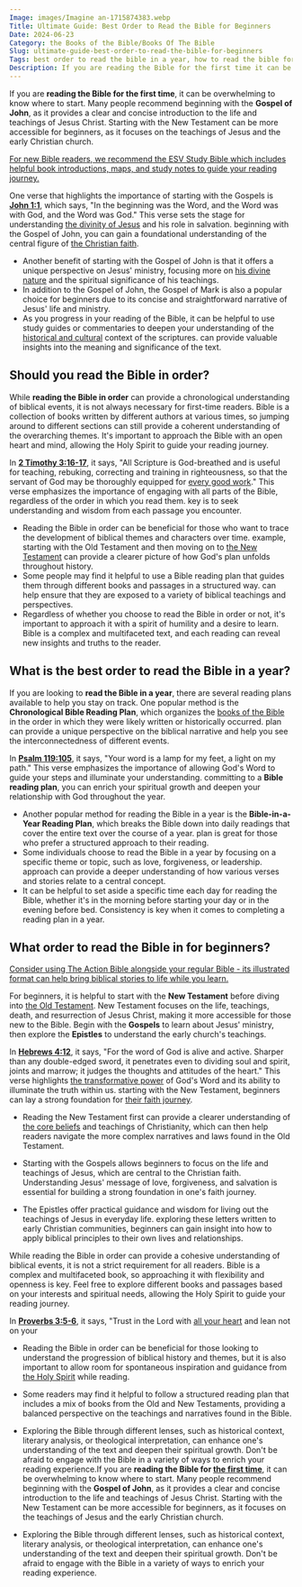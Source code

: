 ```yaml
---
Image: images/Imagine an-1715874383.webp
Title: Ultimate Guide: Best Order to Read the Bible for Beginners
Date: 2024-06-23
Category: the Books of the Bible/Books Of The Bible
Slug: ultimate-guide-best-order-to-read-the-bible-for-beginners
Tags: best order to read the bible in a year, how to read the bible for the first time, should you read the bible in order, what is the best order to read the bible, should i read the bible in order, reading the bible in order, best order to read the bible for beginners, best order to read the bible for the first time, what order to read the bible in, the books of the bible, books of the bible
Description: If you are reading the Bible for the first time it can be overwhelming to know where to start Many people recommend beginning with the Gospel of John as it provides a clear and concise introduction to the life and teachings of Jesus Christ Starting with the New Testament can
---
```


If you are **reading the Bible for the first time**, it can be overwhelming to know where to start. Many people recommend beginning with the **Gospel of John**, as it provides a clear and concise introduction to the life and teachings of Jesus Christ. Starting with the New Testament can be more accessible for beginners, as it focuses on the teachings of Jesus and the early Christian church.

[For new Bible readers, we recommend the ESV Study Bible which includes helpful book introductions, maps, and study notes to guide your reading journey.](https://amzn.to/405FJx3) 

One verse that highlights the importance of starting with the Gospels is **[John 1:1](https://www.bibleref.com/John/1/John-1-1.html)**, which says, "In the beginning was the Word, and the Word was with God, and the Word was God." This verse sets the stage for understanding [the divinity of Jesus](/10-fascinating-facts-about-jesus-christ-a-comprehensive-guide-for-christian-readers) and his role in salvation.  beginning with the Gospel of John, you can gain a foundational understanding of the central figure of [the Christian faith](/nurturing-faith-and-family-comprehensive-guide-christian-parenting-life).

- Another benefit of starting with the Gospel of John is that it offers a unique perspective on Jesus' ministry, focusing more on [his divine nature](/unveiling-the-divine-comprehensive-exploration-jesus-christ-divinity) and the spiritual significance of his teachings.
- In addition to the Gospel of John, the Gospel of Mark is also a popular choice for beginners due to its concise and straightforward narrative of Jesus' life and ministry.
- As you progress in your reading of the Bible, it can be helpful to use study guides or commentaries to deepen your understanding of the [historical and cultural](/ultimate-bible-study-guides-by-book-enhance-your-understanding-and-faith) context of the scriptures.  can provide valuable insights into the meaning and significance of the text.

## Should you read the Bible in order?

While **reading the Bible in order** can provide a chronological understanding of biblical events, it is not always necessary for first-time readers.  Bible is a collection of books written by different authors at various times, so jumping around to different sections can still provide a coherent understanding of the overarching themes. It's important to approach the Bible with an open heart and mind, allowing the Holy Spirit to guide your reading journey.

In **[2 Timothy 3:16-17](https://www.bibleref.com/2-Timothy/3/2-Timothy-3-16.html)**, it says, "All Scripture is God-breathed and is useful for teaching, rebuking, correcting and training in righteousness, so that the servant of God may be thoroughly equipped for [every good work](/amazing-grace-lyrics)." This verse emphasizes the importance of engaging with all parts of the Bible, regardless of the order in which you read them.  key is to seek understanding and wisdom from each passage you encounter.

- Reading the Bible in order can be beneficial for those who want to trace the development of biblical themes and characters over time.  example, starting with the Old Testament and then moving on to [the New Testament](/understanding-the-differences-between-messianic-judaism-and-christianity-a-comprehensive-guide) can provide a clearer picture of how God's plan unfolds throughout history.
- Some people may find it helpful to use a Bible reading plan that guides them through different books and passages in a structured way.  can help ensure that they are exposed to a variety of biblical teachings and perspectives.
- Regardless of whether you choose to read the Bible in order or not, it's important to approach it with a spirit of humility and a desire to learn.  Bible is a complex and multifaceted text, and each reading can reveal new insights and truths to the reader.

## What is the best order to read the Bible in a year?

If you are looking to **read the Bible in a year**, there are several reading plans available to help you stay on track. One popular method is the **Chronological Bible Reading Plan**, which organizes the [books of the Bible](/the-ultimate-guide-to-bible-study-booklets-for-adult-christian-education) in the order in which they were likely written or historically occurred.  plan can provide a unique perspective on the biblical narrative and help you see the interconnectedness of different events.

In **[Psalm 119:105](https://www.bibleref.com/Psalm/119/Psalm-119-105.html)**, it says, "Your word is a lamp for my feet, a light on my path." This verse emphasizes the importance of allowing God's Word to guide your steps and illuminate your understanding.  committing to a **Bible reading plan**, you can enrich your spiritual growth and deepen your relationship with God throughout the year.

- Another popular method for reading the Bible in a year is the **Bible-in-a-Year Reading Plan**, which breaks the Bible down into daily readings that cover the entire text over the course of a year.  plan is great for those who prefer a structured approach to their reading.
- Some individuals choose to read the Bible in a year by focusing on a specific theme or topic, such as love, forgiveness, or leadership.  approach can provide a deeper understanding of how various verses and stories relate to a central concept.
- It can be helpful to set aside a specific time each day for reading the Bible, whether it's in the morning before starting your day or in the evening before bed. Consistency is key when it comes to completing a reading plan in a year.

## What order to read the Bible in for beginners?

[Consider using The Action Bible alongside your regular Bible - its illustrated format can help bring biblical stories to life while you learn.](https://amzn.to/4h6x0Sl)

For beginners, it is helpful to start with the **New Testament** before diving into [the Old Testament](/where-does-the-new-testament-begin-a-comprehensive-guide-for-christian-readers).  New Testament focuses on the life, teachings, death, and resurrection of Jesus Christ, making it more accessible for those new to the Bible. Begin with the **Gospels** to learn about Jesus' ministry, then explore the **Epistles** to understand the early church's teachings.

In **[Hebrews 4:12](https://www.bibleref.com/Hebrews/4/Hebrews-4-12.html)**, it says, "For the word of God is alive and active. Sharper than any double-edged sword, it penetrates even to dividing soul and spirit, joints and marrow; it judges the thoughts and attitudes of the heart." This verse highlights [the transformative power](/10-essential-bible-verses-for-strength-and-encouragement) of God's Word and its ability to illuminate the truth within us.  starting with the New Testament, beginners can lay a strong foundation for [their faith journey](/unveiling-the-power-of-bible-study-fellowship-bsf-a-comprehensive-guide-to-spiritual-growth).

- Reading the New Testament first can provide a clearer understanding of [the core beliefs](/understanding-the-key-differences-between-jehovahs-witnesses-and-christianity) and teachings of Christianity, which can then help readers navigate the more complex narratives and laws found in the Old Testament.

- Starting with the Gospels allows beginners to focus on the life and teachings of Jesus, which are central to the Christian faith. Understanding Jesus' message of love, forgiveness, and salvation is essential for building a strong foundation in one's faith journey.

- The Epistles offer practical guidance and wisdom for living out the teachings of Jesus in everyday life.  exploring these letters written to early Christian communities, beginners can gain insight into how to apply biblical principles to their own lives and relationships.

While reading the Bible in order can provide a cohesive understanding of biblical events, it is not a strict requirement for all readers.  Bible is a complex and multifaceted book, so approaching it with flexibility and openness is key. Feel free to explore different books and passages based on your interests and spiritual needs, allowing the Holy Spirit to guide your reading journey.

In **[Proverbs 3:5-6](https://www.bibleref.com/Proverbs/3/Proverbs-3-5.html)**, it says, "Trust in the Lord with [all your heart](/powerful-prayer-for-christian-new-beginnings-find-hope-and-renewal) and lean not on your

- Reading the Bible in order can be beneficial for those looking to understand the progression of biblical history and themes, but it is also important to allow room for spontaneous inspiration and guidance from [the Holy Spirit](/ultimate-spiritual-warfare-prayers-for-protection-powerful-strategies-for-christian-defense) while reading.

- Some readers may find it helpful to follow a structured reading plan that includes a mix of books from the Old and New Testaments, providing a balanced perspective on the teachings and narratives found in the Bible.

- Exploring the Bible through different lenses, such as historical context, literary analysis, or theological interpretation, can enhance one's understanding of the text and deepen their spiritual growth. Don't be afraid to engage with the Bible in a variety of ways to enrich your reading experience.If you are **reading the Bible for [the first time](/discover-how-the-holy-spirit-feels-physically-a-christian-perspective)**, it can be overwhelming to know where to start. Many people recommend beginning with the **Gospel of John**, as it provides a clear and concise introduction to the life and teachings of Jesus Christ. Starting with the New Testament can be more accessible for beginners, as it focuses on the teachings of Jesus and the early Christian church.

- Exploring the Bible through different lenses, such as historical context, literary analysis, or theological interpretation, can enhance one's understanding of the text and deepen their spiritual growth. Don't be afraid to engage with the Bible in a variety of ways to enrich your reading experience.